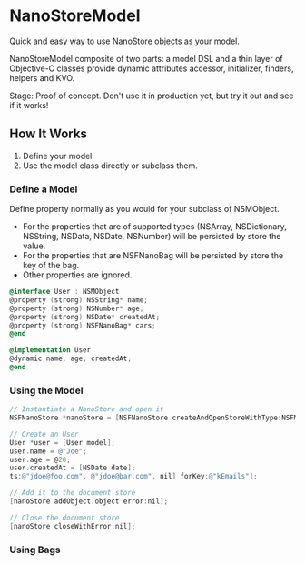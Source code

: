 NanoStoreModel
==============

Quick and easy way to use [NanoStore](https://github.com/tciuro/NanoStore) objects as your model. 

NanoStoreModel composite of two parts: a model DSL and a thin layer of Objective-C classes provide dynamic attributes accessor, initializer, finders, helpers and KVO.

Stage: Proof of concept. Don't use it in production yet, but try it out and see if it works!

## How It Works

1. Define your model.
2. Use the model class directly or subclass them.

### Define a Model

Define property normally as you would for your subclass of NSMObject. 


- For the properties that are of supported types (NSArray, NSDictionary, NSString, NSData, NSDate, NSNumber) will be persisted by store the value. 
- For the properties that are NSFNanoBag will be persisted by store the key of the bag.
- Other properties are ignored.

```objective-c
@interface User : NSMObject
@property (strong) NSString* name;
@property (strong) NSNumber* age;
@property (strong) NSDate* createdAt;
@property (strong) NSFNanoBag* cars;
@end

@implementation User
@dynamic name, age, createdAt;
@end
```

### Using the Model

```objective-c
// Instantiate a NanoStore and open it
NSFNanoStore *nanoStore = [NSFNanoStore createAndOpenStoreWithType:NSFMemoryStoreType path:nil error:nil];

// Create an User
User *user = [User model];
user.name = @"Joe";
user.age = @20;
user.createdAt = [NSDate date];
ts:@"jdoe@foo.com", @"jdoe@bar.com", nil] forKey:@"kEmails"];

// Add it to the document store
[nanoStore addObject:object error:nil];

// Close the document store
[nanoStore closeWithError:nil];
```

### Using Bags

